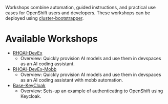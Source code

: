Workshops combine automation, guided instructions, and practical use cases for OpenShift users and developers. These workshops can be deployed using [cluster-bootstrapper](https://github.com/poc-examples/cluster-bootstrapper).

# Available Workshops

- [RHOAI-DevEx](docs/rhoai-devex.md) 
    - Overview: Quickly provision AI models and use them in devspaces as an AI coding assistant.
- [RHOAI-DevEx-Mobb](docs/rhoai-devex-mobb.md) 
    - Overview: Quickly provision AI models and use them in devspaces as an AI coding assistant with mobb automation.
- [Base-KeyCloak](docs/base-keycloak.md)
    - Overview: Sets-up an example of authenticating to OpenShift using Keycloak.